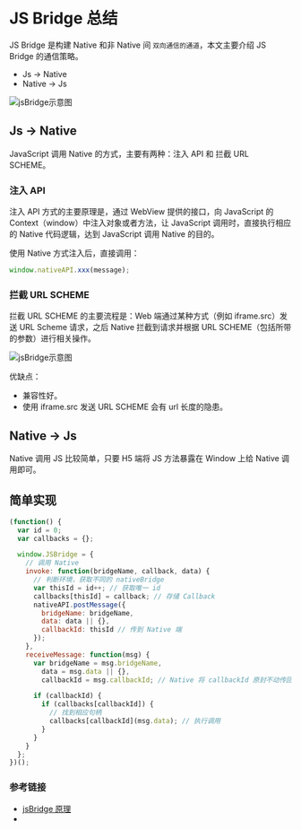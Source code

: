# JS Bridge 总结

JS Bridge 是构建 Native 和非 Native 间 `双向通信的通道`，本文主要介绍 JS Bridge 的通信策略。

- Js -> Native
- Native -> Js

![jsBridge示意图](/blog/js-jsBridge-core.png)

## Js -> Native

JavaScript 调用 Native 的方式，主要有两种：注入 API 和 拦截 URL SCHEME。

### 注入 API

注入 API 方式的主要原理是，通过 WebView 提供的接口，向 JavaScript 的 Context（window）中注入对象或者方法，让 JavaScript 调用时，直接执行相应的 Native 代码逻辑，达到 JavaScript 调用 Native 的目的。

使用 Native 方式注入后，直接调用：

```js
window.nativeAPI.xxx(message);
```

### 拦截 URL SCHEME

拦截 URL SCHEME 的主要流程是：Web 端通过某种方式（例如 iframe.src）发送 URL Scheme 请求，之后 Native 拦截到请求并根据 URL SCHEME（包括所带的参数）进行相关操作。

![jsBridge示意图](/blog/js-jsBridge-detail.png)

优缺点：

- 兼容性好。
- 使用 iframe.src 发送 URL SCHEME 会有 url 长度的隐患。

## Native -> Js

Native 调用 JS 比较简单，只要 H5 端将 JS 方法暴露在 Window 上给 Native 调用即可。

## 简单实现

```js
(function() {
  var id = 0;
  var callbacks = {};

  window.JSBridge = {
    // 调用 Native
    invoke: function(bridgeName, callback, data) {
      // 判断环境，获取不同的 nativeBridge
      var thisId = id++; // 获取唯一 id
      callbacks[thisId] = callback; // 存储 Callback
      nativeAPI.postMessage({
        bridgeName: bridgeName,
        data: data || {},
        callbackId: thisId // 传到 Native 端
      });
    },
    receiveMessage: function(msg) {
      var bridgeName = msg.bridgeName,
        data = msg.data || {},
        callbackId = msg.callbackId; // Native 将 callbackId 原封不动传回

      if (callbackId) {
        if (callbacks[callbackId]) {
          // 找到相应句柄
          callbacks[callbackId](msg.data); // 执行调用
        }
      }
    }
  };
})();
```

### 参考链接

- [jsBridge 原理](https://juejin.im/post/5abca877f265da238155b6bc)
- [](https://www.zoo.team/article/jsbridge)
